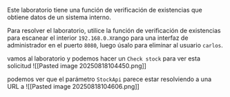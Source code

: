 Este laboratorio tiene una función de verificación de existencias que obtiene datos de un sistema interno.

Para resolver el laboratorio, utilice la función de verificación de existencias para escanear el interior `192.168.0.X`rango para una interfaz de administrador en el puerto `8080`, luego úsalo para eliminar al usuario `carlos`.

vamos al laboratorio y podemos hacer un `Check stock` para ver esta solicitud
![[Pasted image 20250818104450.png]]

podemos ver que el parámetro `StockApi` parece estar resolviendo a una URL a
![[Pasted image 20250818104606.png]]